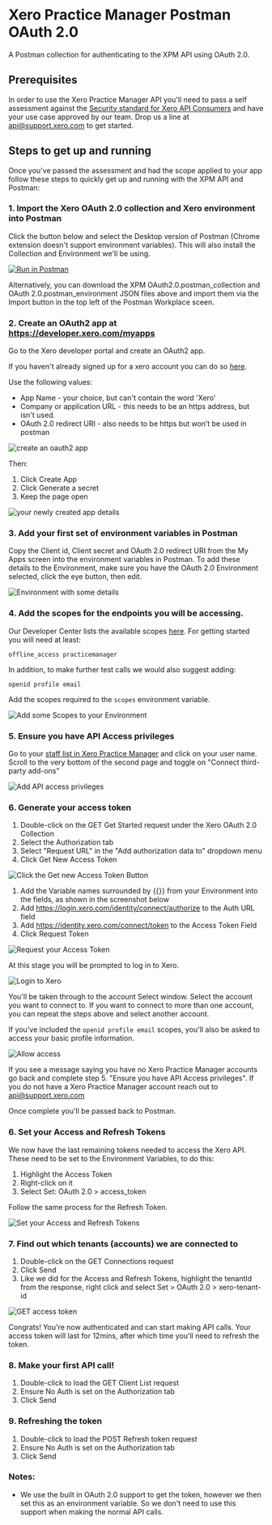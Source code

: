 # Xero Practice Manager Postman OAuth 2.0
A Postman collection for authenticating to the XPM API using OAuth 2.0.

## Prerequisites
In order to use the Xero Practice Manager API you'll need to pass a self assessment against the [Security standard for Xero API Consumers](https://developer.xero.com/partner/security-standard-for-xero-api-consumers) and have your use case approved by our team. Drop us a line at api@support.xero.com to get started.

## Steps to get up and running
Once you've passed the assessment and had the scope applied to your app follow these steps to quickly get up and running with the XPM API and Postman:

### 1. Import the Xero OAuth 2.0 collection and Xero environment into Postman
Click the button below and select the Desktop version of Postman (Chrome extension doesn't support environment variables). This will also install the Collection and Environment we'll be using.

[![Run in Postman](https://run.pstmn.io/button.svg)](https://app.getpostman.com/run-collection/a16fd5c4b15ff1d8a789)

Alternatively, you can download the XPM OAuth2.0.postman_collection and OAuth 2.0.postman_environment JSON files above and import them via the Import button in the top left of the Postman Workplace sceen.

### 2. Create an OAuth2 app at https://developer.xero.com/myapps
Go to the Xero developer portal and create an OAuth2 app.

If you haven't already signed up for a xero account you can do so [here](https://www.xero.com/signup/api/).

Use the following values:
* App Name - your choice, but can't contain the word 'Xero'
* Company or application URL - this needs to be an https address, but isn't used.
* OAuth 2.0 redirect URI - also needs to be https but won’t be used in postman

![create an oauth2 app](images/2_1_addApp.PNG)

Then:
1. Click Create App
1. Click Generate a secret
1. Keep the page open

![your newly created app details](images/2_2_createdAppDetails.PNG)

### 3. Add your first set of environment variables in Postman
Copy the Client id, Client secret and OAuth 2.0 redirect URI from the My Apps screen into the environment variables in Postman. To add these details to the Environment, make sure you have the OAuth 2.0 Environment selected, click the eye button, then edit.

![Environment with some details](images/3_1_addedToEnvironment.PNG)

### 4. Add the scopes for the endpoints you will be accessing.
Our Developer Center lists the available scopes [here](https://developer.xero.com/documentation/oauth2/scopes). For getting started you will need at least:

`offline_access practicemanager`

In addition, to make further test calls we would also suggest adding:

`openid profile email`

Add the scopes required to the `scopes` environment variable.

![Add some Scopes to your Environment](images/4_1_addScopesToEnvironment.PNG)

### 5. Ensure you have API Access privileges
Go to your [staff list in Xero Practice Manager](https://practicemanager.xero.com/app/staff) and click on your user name. Scroll to the very bottom of the second page and toggle on "Connect third-party add-ons"

![Add API access privileges](images/connect_third-party_add-ons.png)

### 6. Generate your access token
1. Double-click on the GET Get Started request under the Xero OAuth 2.0 Collection
1. Select the Authorization tab
1. Select "Request URL" in the "Add authorization data to" dropdown menu
1. Click Get New Access Token

![Click the Get new Access Token Button](images/5_1_generateAccessToken.png)

1. Add the Variable names surrounded by {{}} from your Environment into the fields, as shown in the screenshot below
1. Add https://login.xero.com/identity/connect/authorize to the Auth URL field
1. Add https://identity.xero.com/connect/token to the Access Token Field
1. Click Request Token

![Request your Access Token](images/5_2_addTheVariablesAndURLs.PNG)

At this stage you will be prompted to log in to Xero.

![Login to Xero](images/5_3_askedToLogin.PNG)

You'll be taken through to the account Select window. Select the account you want to connect to. If you want to connect to more than one account, you can repeat the steps above and select another account.

If you've included the `openid profile email` scopes, you'll also be asked to access your basic profile information.

![Allow access](images/5_4_userConsent.png)

If you see a message saying you have no Xero Practice Manager accounts go back and complete step  5. "Ensure you have API Access privileges".  If you do not have a Xero Practice Manager account reach out to api@support.xero.com

Once complete you'll be passed back to Postman.

### 6. Set your Access and Refresh Tokens
We now have the last remaining tokens needed to access the Xero API. These need to be set to the Environment Variables, to do this:
1. Highlight the Access Token
1. Right-click on it
1. Select Set: OAuth 2.0 > access_token

Follow the same process for the Refresh Token.

![Set your Access and Refresh Tokens](images/6_1_setTheAccessAndRefreshTokens.png)

### 7. Find out which tenants (accounts) we are connected to

1. Double-click on the GET Connections request
1. Click Send
1. Like we did for the Access and Refresh Tokens, highlight the tenantId from the response, right click and select Set > OAuth 2.0 > xero-tenant-id

![GET access token](images/7_1_addTheTenantID.PNG)

Congrats! You're now authenticated and can start making API calls. Your access token will last for 12mins, after which time you'll need to refresh the token.

### 8. Make your first API call!
1. Double-click to load the GET Client List request
1. Ensure No Auth is set on the Authorization tab
1. Click Send

### 9. Refreshing the token
1. Double-click to load the POST Refresh token request
1. Ensure No Auth is set on the Authorization tab
1. Click Send

### Notes:
* We use the built in OAuth 2.0 support to get the token, however we then set this as an environment variable. So we don't need to use this support when making the normal API calls.

